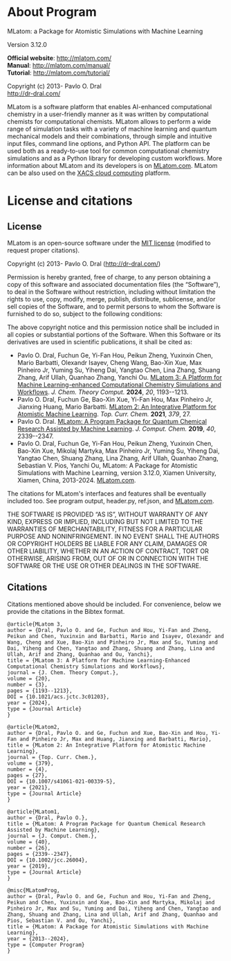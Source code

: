# About Program
MLatom: a Package for Atomistic Simulations with Machine Learning

Version 3.12.0

**Official website**: http://mlatom.com/    
**Manual**: http://mlatom.com/manual/  
**Tutorial**: http://mlatom.com/tutorial/                          
                                                                           
Copyright (c) 2013- Pavlo O. Dral                   
http://dr-dral.com/

MLatom is a software platform that enables AI-enhanced computational chemistry in a user-friendly manner as
it was written by computational chemists for computational chemists. MLatom allows to perform a wide range
of simulation tasks with a variety of machine learning and quantum mechanical models and their combinations,
through simple and intuitive input files, command line options, and Python API. The platform can be used
both as a ready-to-use tool for common computational chemistry simulations and as a Python library for
developing custom workflows. More information about MLatom and its developers is on [MLatom.com](http://mlatom.com).
MLatom can be also used on the [XACS cloud computing](https://XACScloud.com) platform.

# License and citations

## License

MLatom is an open-source software under the [MIT license](https://opensource.org/license/mit/) (modified to request proper citations). 

Copyright (c) 2013- Pavlo O. Dral (http://dr-dral.com/)

Permission is hereby granted, free of charge, to any person obtaining a copy of this software and associated documentation files (the “Software”), to deal in the Software without restriction, including without limitation the rights to use, copy, modify, merge, publish, distribute, sublicense, and/or sell copies of the Software, and to permit persons to whom the Software is furnished to do so, subject to the following conditions:

The above copyright notice and this permission notice shall be included in all copies or substantial portions of the Software.
When this Software or its derivatives are used in scientific publications, it shall be cited as:

* Pavlo O. Dral, Fuchun Ge, Yi-Fan Hou, Peikun Zheng, Yuxinxin Chen, Mario Barbatti, Olexandr Isayev, Cheng Wang, Bao-Xin Xue, Max Pinheiro Jr, Yuming Su, Yiheng Dai, Yangtao Chen, Lina Zhang, Shuang Zhang, Arif Ullah, Quanhao Zhang, Yanchi Ou. [MLatom 3: A Platform for Machine Learning-enhanced Computational Chemistry Simulations and Workflows](https://doi.org/10.1021/acs.jctc.3c01203).   *J. Chem. Theory Comput.* **2024**, *20*, 1193--1213.                                                                                               
* Pavlo O. Dral, Fuchun Ge, Bao-Xin Xue, Yi-Fan Hou, Max Pinheiro Jr, Jianxing Huang, Mario Barbatti. [MLatom 2: An Integrative Platform for Atomistic Machine Learning](http://doi.org/10.1007/s41061-021-00339-5). *Top. Curr. Chem.* **2021**, *379*, 27.       
* Pavlo O. Dral. [MLatom: A Program Package for Quantum Chemical Research Assisted by Machine Learning](http://dx.doi.org/10.1002/jcc.26004). *J. Comput. Chem.* **2019**, *40*, 2339--2347.                                                                                      
* Pavlo O. Dral, Fuchun Ge, Yi-Fan Hou, Peikun Zheng, Yuxinxin Chen, Bao-Xin Xue, Mikolaj Martyka, Max Pinheiro Jr, Yuming Su, Yiheng Dai, Yangtao Chen, Shuang Zhang, Lina Zhang, Arif Ullah, Quanhao Zhang, Sebastian V. Pios, Yanchi Ou, MLatom: A Package for Atomistic Simulations with Machine Learning,  version 3.12.0, Xiamen University, Xiamen, China, 2013-2024.
  [MLatom.com](http://mlatom.com).
                                                                      
The citations for MLatom's interfaces and features shall be eventually
included too. See program output, header.py, ref.json, and [MLatom.com](http://mlatom.com).          

THE SOFTWARE IS PROVIDED “AS IS”, WITHOUT WARRANTY OF ANY KIND, EXPRESS OR IMPLIED, INCLUDING BUT NOT LIMITED TO THE WARRANTIES OF MERCHANTABILITY, FITNESS FOR A PARTICULAR PURPOSE AND NONINFRINGEMENT. IN NO EVENT SHALL THE AUTHORS OR COPYRIGHT HOLDERS BE LIABLE FOR ANY CLAIM, DAMAGES OR OTHER LIABILITY, WHETHER IN AN ACTION OF CONTRACT, TORT OR OTHERWISE, ARISING FROM, OUT OF OR IN CONNECTION WITH THE SOFTWARE OR THE USE OR OTHER DEALINGS IN THE SOFTWARE.

## Citations
Citations mentioned above should be included. For convenience, below we provide the citations in the Bibtex format.


    @article{MLatom 3,
    author = {Dral, Pavlo O. and Ge, Fuchun and Hou, Yi-Fan and Zheng, Peikun and Chen, Yuxinxin and Barbatti, Mario and Isayev, Olexandr and Wang, Cheng and Xue, Bao-Xin and Pinheiro Jr, Max and Su, Yuming and Dai, Yiheng and Chen, Yangtao and Zhang, Shuang and Zhang, Lina and Ullah, Arif and Zhang, Quanhao and Ou, Yanchi},
    title = {MLatom 3: A Platform for Machine Learning-Enhanced Computational Chemistry Simulations and Workflows},
    journal = {J. Chem. Theory Comput.},
    volume = {20},
    number = {3},
    pages = {1193--1213},
    DOI = {10.1021/acs.jctc.3c01203},
    year = {2024},
    type = {Journal Article}
    }

    @article{MLatom2,
    author = {Dral, Pavlo O. and Ge, Fuchun and Xue, Bao-Xin and Hou, Yi-Fan and Pinheiro Jr, Max and Huang, Jianxing and Barbatti, Mario},
    title = {MLatom 2: An Integrative Platform for Atomistic Machine Learning},
    journal = {Top. Curr. Chem.},
    volume = {379},
    number = {4},
    pages = {27},
    DOI = {10.1007/s41061-021-00339-5},
    year = {2021},
    type = {Journal Article}
    }

    @article{MLatom1,
    author = {Dral, Pavlo O.},
    title = {MLatom: A Program Package for Quantum Chemical Research Assisted by Machine Learning},
    journal = {J. Comput. Chem.},
    volume = {40},
    number = {26},
    pages = {2339--2347},
    DOI = {10.1002/jcc.26004},
    year = {2019},
    type = {Journal Article}
    }

    @misc{MLatomProg,
    author = {Dral, Pavlo O. and Ge, Fuchun and Hou, Yi-Fan and Zheng, Peikun and Chen, Yuxinxin and Xue, Bao-Xin and Martyka, Mikolaj and Pinheiro Jr, Max and Su, Yuming and Dai, Yiheng and Chen, Yangtao and Zhang, Shuang and Zhang, Lina and Ullah, Arif and Zhang, Quanhao and Pios, Sebastian V. and Ou, Yanchi},
    title = {MLatom: A Package for Atomistic Simulations with Machine Learning},
    year = {2013--2024},
    type = {Computer Program}
    }